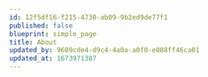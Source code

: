 ```yaml
---
id: 12f5df16-f215-4730-ab09-9b2ed9de77f1
published: false
blueprint: simple_page
title: About
updated_by: 9689cde4-d9c4-4a0a-a0f0-e088ff46ca01
updated_at: 1673971387
---
```

